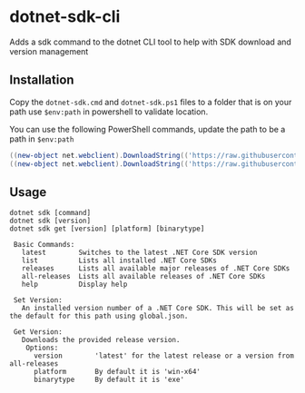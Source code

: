 # dotnet-sdk-cli

Adds a sdk command to the dotnet CLI tool to help with SDK download and version management

## Installation

Copy the `dotnet-sdk.cmd` and `dotnet-sdk.ps1` files to a folder that is on your path use `$env:path` in powershell to validate location.

You can use the following PowerShell commands, update the path to be a path in `$env:path`

```PowerShell
((new-object net.webclient).DownloadString(('https://raw.githubusercontent.com/sytone/dotnet-sdk-cli/master/dotnet-sdk.cmd?x={0}' -f (Get-Random)))) | Set-Content -Path "c:\tools\dotnet-sdk.cmd"
((new-object net.webclient).DownloadString(('https://raw.githubusercontent.com/sytone/dotnet-sdk-cli/master/dotnet-sdk.ps1?x={0}' -f (Get-Random)))) | Set-Content -Path "c:\tools\dotnet-sdk.ps1"
```

## Usage

``` Text
dotnet sdk [command]
dotnet sdk [version]
dotnet sdk get [version] [platform] [binarytype]

 Basic Commands:
   latest        Switches to the latest .NET Core SDK version
   list          Lists all installed .NET Core SDKs
   releases      Lists all available major releases of .NET Core SDKs
   all-releases  Lists all available releases of .NET Core SDKs
   help          Display help

 Set Version:
   An installed version number of a .NET Core SDK. This will be set as the default for this path using global.json.
 
 Get Version:
   Downloads the provided release version.
    Options:
      version        'latest' for the latest release or a version from all-releases
      platform       By default it is 'win-x64'
      binarytype     By default it is 'exe'
 
 
```
